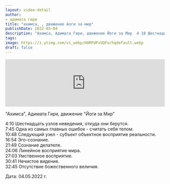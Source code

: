 ```yaml
---
layout: video-detail
author:
- адимата гири
title: "ахимса, , движение йоги за мир"
publishDate: 2022-05-04
description: "Ахимса, Адимата Гири, движение Йоги за Мир  4 10 Шестнадцать узлов неведения, откуда они берутся.  7 45 Одна из самых главных ошибок - считать себя телом.  10 48 Следующий узел - субъект объектное восприятие реальности.  16 54 Эго-сознание"
tags: 
image: https://i.ytimg.com/vi_webp/H0RPdPvUQFo/hqdefault.webp
draft: false
---
```


<iframe width="100%" src="https://www.youtube.com/embed/H0RPdPvUQFo" frameborder="0" allowfullscreen=""></iframe> 

 "Ахимса", Адимата Гири, движение "Йоги за Мир"

 4:10 Шестнадцать узлов неведения, откуда они берутся.  
 7:45 Одна из самых главных ошибок - считать себя телом.  
 10:48 Следующий узел - субъект объектное восприятие реальности.  
 16:54 Эго-сознание.  
 21:49 Сознание делателя.  
 24:06 Линейное восприятие мира.  
 27:03 Умственное восприятие.  
 30:41 Нечистое видение.  
 32:45 Отсутствие божественного величия.  

  
 Дата: 04.05.2022 г.

  

 